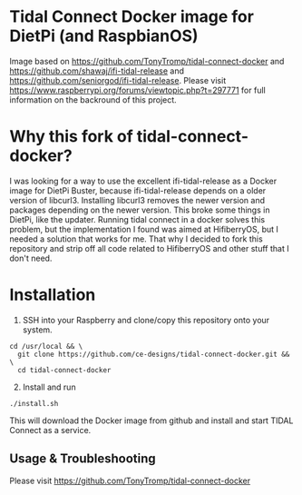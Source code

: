 # Tidal Connect Docker image for DietPi (and RaspbianOS)

Image based on https://github.com/TonyTromp/tidal-connect-docker and https://github.com/shawaj/ifi-tidal-release and https://github.com/seniorgod/ifi-tidal-release. 
Please visit https://www.raspberrypi.org/forums/viewtopic.php?t=297771 for full information on the backround of this project.

# Why this fork of tidal-connect-docker?
I was looking for a way to use the excellent ifi-tidal-release as a Docker image for DietPi Buster, because ifi-tidal-release depends on a older version of libcurl3. Installing libcurl3 removes the newer version and packages depending on the newer version. This broke some things in DietPi, like the updater.
Running tidal connect in a docker solves this problem, but the implementation I found was aimed at HifiberryOS, but I needed a solution that works for me.
That why I decided to fork this repository and strip off all code related to HifiberryOS and other stuff that I don't need. 

# Installation

1. SSH into your Raspberry and clone/copy this repository onto your system. 
```
cd /usr/local && \
  git clone https://github.com/ce-designs/tidal-connect-docker.git && \
  cd tidal-connect-docker
```

2. Install and run

```
./install.sh
```

This will download the Docker image from github and install and start TIDAL Connect as a service.

## Usage & Troubleshooting

Please visit https://github.com/TonyTromp/tidal-connect-docker 
